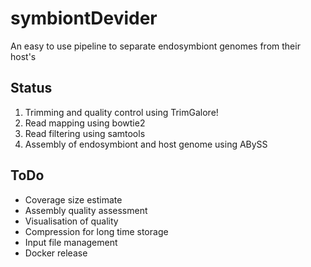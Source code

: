 # symbiontDevider
An easy to use pipeline to separate endosymbiont genomes from their host's


## Status

1. Trimming and quality control using TrimGalore!
2. Read mapping using bowtie2
3. Read filtering using samtools
4. Assembly of endosymbiont and host genome using ABySS


## ToDo

- Coverage size estimate
- Assembly quality assessment
- Visualisation of quality
- Compression for long time storage
- Input file management
- Docker release
